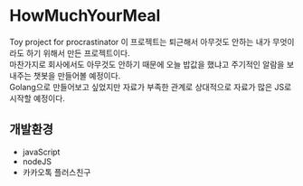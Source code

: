 # HowMuchYourMeal
Toy project for procrastinator
이 프로젝트는 퇴근해서 아무것도 안하는 내가 무엇이라도 하기 위해서 만든 프로젝트이다.  
마찬가지로 회사에서도 아무것도 안하기 때문에 오늘 밥값을 했냐고 주기적인 알람을 보내주는 챗봇을 만들어볼 예정이다.  
Golang으로 만들어보고 싶었지만 자료가 부족한 관계로 상대적으로 자료가 많은 JS로 시작할 예정이다.  

## 개발환경  
- javaScript
- nodeJS
- 카카오톡 플러스친구
